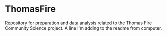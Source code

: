 # ThomasFire
Repository for preparation and data analysis related to the Thomas Fire Community Science project.
A line I'm adding to the readme from computer.
